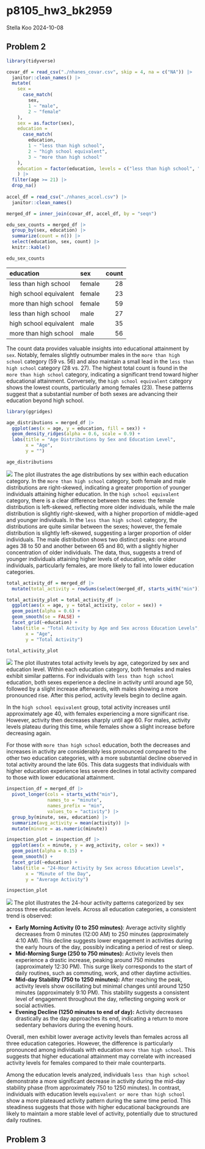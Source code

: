 p8105_hw3_bk2959
================
Stella Koo
2024-10-08

## Problem 2

``` r
library(tidyverse)

covar_df = read_csv("./nhanes_covar.csv", skip = 4, na = c("NA")) |>
  janitor::clean_names() |>
  mutate(
    sex = 
      case_match(
        sex, 
        1 ~ "male", 
        2 ~ "female"
    ),
    sex = as.factor(sex), 
    education =
      case_match(
        education,
        1 ~ "less than high school",
        2 ~ "high school equivalent",
        3 ~ "more than high school"
    ),
    education = factor(education, levels = c("less than high school", "high school equivalent", "more than high school"))
    ) |>
  filter(age >= 21) |>
  drop_na()
  
accel_df = read_csv("./nhanes_accel.csv") |>
  janitor::clean_names()
```

``` r
merged_df = inner_join(covar_df, accel_df, by = "seqn")
```

``` r
edu_sex_counts = merged_df |>
  group_by(sex, education) |>
  summarize(count = n()) |>
  select(education, sex, count) |>
  knitr::kable()

edu_sex_counts
```

| education              | sex    | count |
|:-----------------------|:-------|------:|
| less than high school  | female |    28 |
| high school equivalent | female |    23 |
| more than high school  | female |    59 |
| less than high school  | male   |    27 |
| high school equivalent | male   |    35 |
| more than high school  | male   |    56 |

The count data provides valuable insights into educational attainment by
`sex`. Notably, females slightly outnumber males in the
`more than high school` category (59 vs. 56) and also maintain a small
lead in the `less than high school` category (28 vs. 27). The highest
total count is found in the `more than high school` category, indicating
a significant trend toward higher educational attainment. Conversely,
the `high school equivalent` category shows the lowest counts,
particularly among females (23). These patterns suggest that a
substantial number of both sexes are advancing their education beyond
high school.

``` r
library(ggridges)

age_distributions = merged_df |>
  ggplot(aes(x = age, y = education, fill = sex)) +
  geom_density_ridges(alpha = 0.6, scale = 0.9) +
  labs(title = "Age Distributions by Sex and Education Level", 
       x = "Age",
       y = "")

age_distributions
```

![](p8105_hw3_bk2959_files/figure-gfm/unnamed-chunk-4-1.png)<!-- --> The
plot illustrates the age distributions by sex within each education
category. In the `more than high school` category, both female and male
distributions are right-skewed, indicating a greater proportion of
younger individuals attaining higher education. In the
`high school equivalent` category, there is a clear difference between
the sexes: the female distribution is left-skewed, reflecting more older
individuals, while the male distribution is slightly right-skewed, with
a higher proportion of middle-aged and younger individuals. In the
`less than high school` category, the distributions are quite similar
between the sexes; however, the female distribution is slightly
left-skewed, suggesting a larger proportion of older individuals. The
male distribution shows two distinct peaks: one around ages 38 to 50 and
another between 65 and 80, with a slightly higher concentration of older
individuals. The data, thus, suggests a trend of younger individuals
attaining higher levels of education, while older individuals,
particularly females, are more likely to fall into lower education
categories.

``` r
total_activity_df = merged_df |>
  mutate(total_activity = rowSums(select(merged_df, starts_with("min"))))

total_activity_plot = total_activity_df |>
  ggplot(aes(x = age, y = total_activity, color = sex)) +
  geom_point(alpha = 0.6) +
  geom_smooth(se = FALSE) +
  facet_grid(~education) +
  labs(title = "Total Activity by Age and Sex across Education Levels",
       x = "Age",
       y = "Total Activity")

total_activity_plot
```

![](p8105_hw3_bk2959_files/figure-gfm/unnamed-chunk-5-1.png)<!-- --> The
plot illustrates total activity levels by age, categorized by sex and
education level. Within each education category, both females and males
exhibit similar patterns. For individuals with `less than high school`
education, both sexes experience a decline in activity until around age
50, followed by a slight increase afterwards, with males showing a more
pronounced rise. After this period, activity levels begin to decline
again.

In the `high school equivalent` group, total activity increases until
approximately age 40, with females experiencing a more significant rise.
However, activity then decreases sharply until age 60. For males,
activity levels plateau during this time, while females show a slight
increase before decreasing again.

For those with `more than high school` education, both the decreases and
increases in activity are considerably less pronounced compared to the
other two education categories, with a more substantial decline observed
in total activity around the late 60s. This data suggests that
individuals with higher education experience less severe declines in
total activity compared to those with lower educational attainment.

``` r
inspection_df = merged_df |>
  pivot_longer(cols = starts_with("min"),
               names_to = "minute",
               names_prefix = "min",
               values_to = "activity") |>
  group_by(minute, sex, education) |>
  summarize(avg_activity = mean(activity)) |>
  mutate(minute = as.numeric(minute))

inspection_plot = inspection_df |>
  ggplot(aes(x = minute, y = avg_activity, color = sex)) +
  geom_point(alpha = 0.15) +
  geom_smooth() +
  facet_grid(~education) +
  labs(title = "24-Hour Activity by Sex across Education Levels", 
       x = "Minute of the Day",
       y = "Average Activity") 

inspection_plot
```

![](p8105_hw3_bk2959_files/figure-gfm/unnamed-chunk-6-1.png)<!-- --> The
plot illustrates the 24-hour activity patterns categorized by sex across
three education levels. Across all education categories, a consistent
trend is observed:

- **Early Morning Activity (0 to 250 minutes)**: Average activity
  slightly decreases from 0 minutes (12:00 AM) to 250 minutes
  (approximately 4:10 AM). This decline suggests lower engagement in
  activities during the early hours of the day, possibly indicating a
  period of rest or sleep.
- **Mid-Morning Surge (250 to 750 minutes):** Activity levels then
  experience a drastic increase, peaking around 750 minutes
  (approximately 12:30 PM). This surge likely corresponds to the start
  of daily routines, such as commuting, work, and other daytime
  activities.
- **Mid-day Stability (750 to 1250 minutes):** After reaching the peak,
  activity levels show oscillating but minimal changes until around 1250
  minutes (approximately 9:10 PM). This stability suggests a consistent
  level of engagement throughout the day, reflecting ongoing work or
  social activities.
- **Evening Decline (1250 minutes to end of day):** Activity decreases
  drastically as the day approaches its end, indicating a return to more
  sedentary behaviors during the evening hours.

Overall, men exhibit lower average activity levels than females across
all three education categories. However, the difference is particularly
pronounced among individuals with education `more than high school`.
This suggests that higher educational attainment may correlate with
increased activity levels for females compared to their male
counterparts.

Among the education levels analyzed, individuals `less than high school`
demonstrate a more significant decrease in activity during the mid-day
stability phase (from approximately 750 to 1250 minutes). In contrast,
individuals with education levels `equivalent or more than high school`
show a more plateaued activity pattern during the same time period. This
steadiness suggests that those with higher educational backgrounds are
likely to maintain a more stable level of activity, potentially due to
structured daily routines.

## Problem 3
